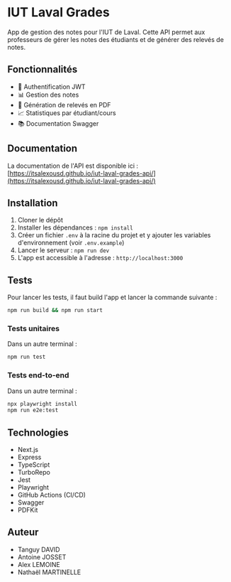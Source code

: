 # IUT Laval Grades

App de gestion des notes pour l'IUT de Laval. Cette API permet aux professeurs de gérer les notes des étudiants et de générer des relevés de notes.

## Fonctionnalités

- 🔐 Authentification JWT
- 📊 Gestion des notes
- 📝 Génération de relevés en PDF
- 📈 Statistiques par étudiant/cours
- 📚 Documentation Swagger

## Documentation

La documentation de l'API est disponible ici : [https://itsalexousd.github.io/iut-laval-grades-api/](https://itsalexousd.github.io/iut-laval-grades-api/)

## Installation

1. Cloner le dépôt
2. Installer les dépendances : `npm install`
3. Créer un fichier `.env` à la racine du projet et y ajouter les variables d'environnement (voir `.env.example`)
4. Lancer le serveur : `npm run dev`
5. L'app est accessible à l'adresse : `http://localhost:3000`

## Tests

Pour lancer les tests, il faut build l'app et lancer la commande suivante :

```bash
npm run build && npm run start
```

### Tests unitaires

Dans un autre terminal :

```bash
npm run test
```

### Tests end-to-end

Dans un autre terminal :

```bash
npx playwright install
npm run e2e:test
```

## Technologies

- Next.js
- Express
- TypeScript
- TurboRepo
- Jest
- Playwright
- GitHub Actions (CI/CD)
- Swagger
- PDFKit

## Auteur

- Tanguy DAVID
- Antoine JOSSET
- Alex LEMOINE
- Nathaël MARTINELLE
